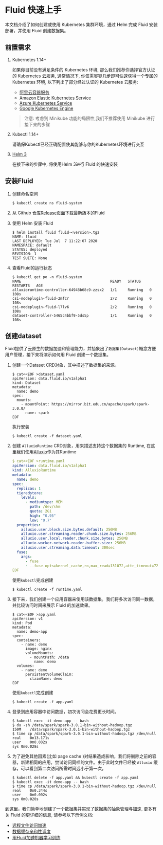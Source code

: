 # Fluid 快速上手    
本文档介绍了如何创建或使用 Kubernetes 集群环境，通过 Helm 完成 Fluid 安装部署，并使用 Fluid 创建数据集。  

## 前置需求

1. Kubernetes 1.14+
  
    如果你目前没有满足条件的 Kubernetes 环境, 那么我们推荐你选择官方认证的 Kubernetes 云服务, 通常情况下, 你仅需寥寥几步即可快速获得一个专属的 Kubernetes 环境, 以下列出了部分经过认证的 Kubernetes 云服务:
    - [阿里云容器服务](https://www.aliyun.com/product/kubernetes)
    - [Amazon Elastic Kubernetes Service](https://aws.amazon.com/eks/)
    - [Azure Kubernetes Service](https://docs.microsoft.com/en-us/azure/aks/tutorial-kubernetes-deploy-cluster)
    - [Google Kubernetes Engine](https://cloud.google.com/kubernetes-engine/)

    > 注意: 考虑到 Minikube 功能的局限性,我们不推荐使用 Minikube 进行接下来的步骤

2. Kubectl 1.14+

    请确保Kubectl已经正确配置使其能够与你的Kubernetes环境进行交互

3. [Helm 3](https://helm.sh/docs/intro/install/)

    在接下来的步骤中, 将使用Helm 3进行 Fluid 的快速安装


## 安装Fluid
1. 创建命名空间
    ```shell
    $ kubectl create ns fluid-system
    ```  
2. 从 Github 仓库[Release页面](https://github.com/fluid-cloudnative/fluid/releases)下载最新版本的Fluid
    
3. 使用 Helm 安装 Fluid
    ```shell
    $ helm install fluid fluid-<version>.tgz
    NAME: fluid
    LAST DEPLOYED: Tue Jul  7 11:22:07 2020
    NAMESPACE: default
    STATUS: deployed
    REVISION: 1
    TEST SUITE: None
    ```

4. 查看Fluid的运行状态
    ```shell
    $ kubectl get po -n fluid-system
    NAME                                         READY   STATUS    RESTARTS   AGE
    alluxioruntime-controller-64948b68c9-zzsx2   1/1     Running   0          108s
    csi-nodeplugin-fluid-2mfcr                   2/2     Running   0          108s
    csi-nodeplugin-fluid-l7lv6                   2/2     Running   0          108s
    dataset-controller-5465c4bbf9-5ds5p          1/1     Running   0          108s
    ```

## 创建dataset
Fluid提供了云原生的数据加速和管理能力，并抽象出了`数据集(Dataset)`概念方便用户管理，接下来将演示如何用 Fluid 创建一个数据集。   

1. 创建一个Dataset CRD对象，其中描述了数据集的来源。
    ```shell 
    $ cat<<EOF >dataset.yaml
    apiVersion: data.fluid.io/v1alpha1
    kind: Dataset
    metadata:
      name: demo
    spec:
      mounts:
        - mountPoint: https://mirror.bit.edu.cn/apache/spark/spark-3.0.0/
          name: spark
    EOF
    ```  
    执行安装
    
    ```
    $ kubectl create -f dataset.yaml
    ```

2. 创建 `AlluxioRuntime` CRD对象，用来描述支持这个数据集的 Runtime, 在这里我们使用[Alluxio](https://www.alluxio.io/)作为其Runtime
    ```yaml
    $ cat<<EOF >runtime.yaml
    apiVersion: data.fluid.io/v1alpha1
    kind: AlluxioRuntime
    metadata:
      name: demo
    spec:
      replicas: 1
      tieredstore:
        levels:
          - mediumtype: MEM
            path: /dev/shm
            quota: 2Gi
            high: "0.95"
            low: "0.7"
      properties:
        alluxio.user.block.size.bytes.default: 256MB
        alluxio.user.streaming.reader.chunk.size.bytes: 256MB
        alluxio.user.local.reader.chunk.size.bytes: 256MB
        alluxio.worker.network.reader.buffer.size: 256MB
        alluxio.user.streaming.data.timeout: 300sec
      fuse:
        args:
          - fuse
          - --fuse-opts=kernel_cache,ro,max_read=131072,attr_timeout=7200,entry_timeout=7200,nonempty,max_readahead=0
    EOF
    ```
    使用`kubectl`完成创建  
    
    ```shell
    $ kubectl create -f runtime.yaml  
    ``` 

3. 接下来，我们创建一个应用容器来使用该数据集，我们将多次访问同一数据，并比较访问时间来展示 Fluid 的加速效果。
    ```shell
    $ cat<<EOF >app.yaml
    apiVersion: v1
    kind: Pod
    metadata:
      name: demo-app
    spec:
      containers:
        - name: demo
          image: nginx
          volumeMounts:
            - mountPath: /data
              name: demo
      volumes:
        - name: demo
          persistentVolumeClaim:
            claimName: demo
    EOF
    ```
    使用`kubectl`完成创建  

    ```shell
    $ kubectl create -f app.yaml  
    ``` 

4. 登录到应用容器中访问数据，初次访问会花费更长时间。
    ```shell
    $ kubectl exec -it demo-app -- bash
    $ du -sh /data/spark/spark-3.0.1-bin-without-hadoop.tgz
    150M	/data/spark/spark-3.0.1-bin-without-hadoop.tgz
    $ time cp /data/spark/spark-3.0.1-bin-without-hadoop.tgz /dev/null
    real	0m13.171s
    user	0m0.002s
    sys	0m0.028s
    ```

5. 为了避免其他因素(比如 page cache )对结果造成影响，我们将删除之前的容器，新建相同的应用，尝试访问同样的文件。由于此时文件已经被 `Alluxio` 缓存，可以看到第二次访问所需时间远小于第一次。
    ```shell
    $ kubectl delete -f app.yaml && kubectl create -f app.yaml
    $ kubectl exec -it demo-app -- bash
    $ time cp /data/spark/spark-3.0.1-bin-without-hadoop.tgz /dev/null
    real	0m0.344s
    user	0m0.002s
    sys	0m0.020s
    ```

到这里，我们简单地创建了一个数据集并实现了数据集的抽象管理与加速, 更多有关 Fluid 的更详细的信息, 请参考以下示例文档:
- [远程文件访问加速](../samples/accelerate_data_accessing.md)
- [数据缓存亲和性调度](../samples/data_co_locality.md)
- [用Fluid加速机器学习训练](../samples/machinelearning.md)
